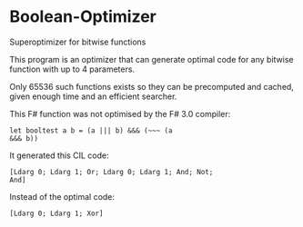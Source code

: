 # Boolean-Optimizer
Superoptimizer for bitwise functions

This program is an optimizer that can generate optimal code
for any bitwise function with up to 4 parameters.

Only 65536 such functions exists so they can be precomputed
and cached, given enough time and an efficient searcher.


This F# function was not optimised by the F# 3.0 compiler:

<code>let booltest a b  = (a ||| b) &&& (~~~ (a &&& b))</code>

It generated this CIL code:

<code>[Ldarg 0; Ldarg 1; Or; Ldarg 0; Ldarg 1; And; Not; And]</code>

Instead of the optimal code:

<code>[Ldarg 0; Ldarg 1; Xor]</code>
